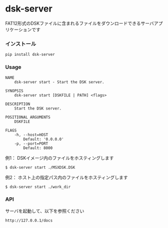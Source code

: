 # dsk-server

FAT12形式のDSKファイルに含まれるファイルをダウンロードできるサーバアプリケーションです

### インストール

```
pip install dsk-server
```

### Usage

```
NAME
    dsk-server start - Start the DSK server.

SYNOPSIS
    dsk-server start [DSKFILE | PATH] <flags>

DESCRIPTION
    Start the DSK server.

POSITIONAL ARGUMENTS
    DSKFILE

FLAGS
    -h, --host=HOST
        Default: '0.0.0.0'
    -p, --port=PORT
        Default: 8000
```

例1：
DSKイメージ内のファイルをホスティングします
```
$ dsk-server start ./MSXDSK.DSK
```

例2：
ホスト上の指定パス内のファイルをホスティングします
```
$ dsk-server start ./work_dir
```


### API

サーバを起動して、以下を参照ください

```
http://127.0.0.1/docs
```


